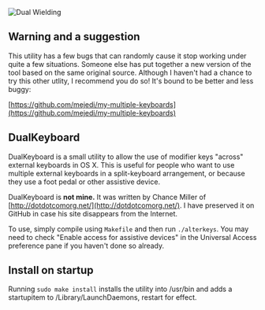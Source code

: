 ![Dual Wielding](dual-keyboards/raw/master/dual.jpg)

## Warning and a suggestion

This utility has a few bugs that can randomly cause it stop working under quite a few situations. Someone else has put together a new version of the tool based on the same original source. Although I haven't had a chance to try this other utlity, I recommend you do so! It's bound to be better and less buggy:

[https://github.com/mejedi/my-multiple-keyboards](https://github.com/mejedi/my-multiple-keyboards)

## DualKeyboard

DualKeyboard is a small utility to allow the use of modifier keys "across" external keyboards in OS X. This is useful for people who want to use multiple external keyboards in a split-keyboard arrangement, or because they use a foot pedal or other assistive device.

DualKeyboard is **not mine.** It was written by Chance Miller of [http://dotdotcomorg.net/](http://dotdotcomorg.net/). I have preserved it on GitHub in case his site disappears from the Internet.

To use, simply compile using `Makefile` and then run `./alterkeys`. You may need to check "Enable access for assistive devices" in the Universal Access preference pane if you haven't done so already.

## Install on startup

Running `sudo make install` installs the utility into /usr/bin and adds a startupitem to /Library/LaunchDaemons, restart for effect.
